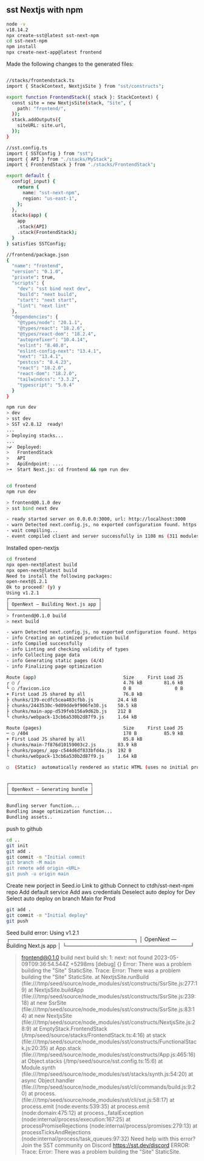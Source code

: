 ## sst Nextjs with npm

```bash
node -v
v18.14.2
npx create-sst@latest sst-next-npm
cd sst-next-npm
npm install
npx create-next-app@latest frontend
```

Made the following changes to the generated files:

```bash

//stacks/frontendstack.ts
import { StackContext, NextjsSite } from "sst/constructs";

export function FrontendStack({ stack }: StackContext) {
  const site = new NextjsSite(stack, "Site", {
    path: "frontend/",
  });
  stack.addOutputs({
    siteURL: site.url,
  });
}

//sst.config.ts
import { SSTConfig } from "sst";
import { API } from "./stacks/MyStack";
import { FrontendStack } from "./stacks/FrontendStack";

export default {
  config(_input) {
    return {
      name: "sst-next-npm",
      region: "us-east-1",
    };
  },
  stacks(app) {
    app
    .stack(API)
    .stack(FrontendStack);
  }
} satisfies SSTConfig;

//frontend/package.json
{
  "name": "frontend",
  "version": "0.1.0",
  "private": true,
  "scripts": {
    "dev": "sst bind next dev",
    "build": "next build",
    "start": "next start",
    "lint": "next lint"
  },
  "dependencies": {
    "@types/node": "20.1.1",
    "@types/react": "18.2.6",
    "@types/react-dom": "18.2.4",
    "autoprefixer": "10.4.14",
    "eslint": "8.40.0",
    "eslint-config-next": "13.4.1",
    "next": "13.4.1",
    "postcss": "8.4.23",
    "react": "18.2.0",
    "react-dom": "18.2.0",
    "tailwindcss": "3.3.2",
    "typescript": "5.0.4"
  }
}

```

```bash
npm run dev
> dev
> sst dev
> SST v2.8.12  ready!
...
> Deploying stacks...
...
>✔  Deployed:
>   FrontendStack
>   API
>   ApiEndpoint: ....
>➜  Start Next.js: cd frontend && npm run dev


cd frontend
npm run dev

> frontend@0.1.0 dev
> sst bind next dev

- ready started server on 0.0.0.0:3000, url: http://localhost:3000
- warn Detected next.config.js, no exported configuration found. https://nextjs.org/docs/messages/empty-configuration
- wait compiling...
- event compiled client and server successfully in 1108 ms (311 modules)

```

Installed open-nextjs
  
  ```bash
  cd frontend 
  npx open-next@latest build
  npx open-next@latest build 
Need to install the following packages:
  open-next@1.2.1
Ok to proceed? (y) y
Using v1.2.1
┌─────────────────────────────────┐
│ OpenNext — Building Next.js app │
└─────────────────────────────────┘
> frontend@0.1.0 build
> next build

- warn Detected next.config.js, no exported configuration found. https://nextjs.org/docs/messages/empty-configuration
- info Creating an optimized production build  
- info Compiled successfully
- info Linting and checking validity of types  
- info Collecting page data
- info Generating static pages (4/4)
- info Finalizing page optimization  

Route (app)                                Size     First Load JS
┌ ○ /                                      4.76 kB        81.6 kB
└ ○ /favicon.ico                           0 B                0 B
+ First Load JS shared by all              76.8 kB
  ├ chunks/139-ecdfc5cea483cfbb.js         24.4 kB
  ├ chunks/2443530c-9d09dde9f906fe30.js    50.5 kB
  ├ chunks/main-app-d539feb156a9d62b.js    212 B
  └ chunks/webpack-13cb6a530b2d87f9.js     1.64 kB

Route (pages)                              Size     First Load JS
─ ○ /404                                   178 B          85.9 kB
+ First Load JS shared by all              85.8 kB
  ├ chunks/main-7f876d10159003c2.js        83.9 kB
  ├ chunks/pages/_app-c544d6df833bfd4a.js  192 B
  └ chunks/webpack-13cb6a530b2d87f9.js     1.64 kB

○  (Static)  automatically rendered as static HTML (uses no initial props)


┌──────────────────────────────┐
│ OpenNext — Generating bundle │
└──────────────────────────────┘

Bundling server function...
Bundling image optimization function...
Bundling assets..
```


push to github

```bash
cd ..
git init
git add .
git commit -m "Initial commit
git branch -M main
git remote add origin <URL>
git push -u origin main
```

Create new porject in Seed.io
Link to github
Connect to ctdh/sst-next-npm repo
Add default service
Add aws credentials
Deselect auto deploy for Dev
Select auto deploy on branch Main for Prod

```bash
git add .
git commit -m "Initial deploy"
git push
```

Seed build error:
Using v1.2.1
┌─────────────────────────────────┐
│ OpenNext — Building Next.js app │
└─────────────────────────────────┘
> frontend@0.1.0 build
> next build
sh: 1: next: not found
2023-05-09T09:36:54.544Z  +5298ms [debug] {}
Error: There was a problem building the "Site" StaticSite.
Trace: Error: There was a problem building the "Site" StaticSite.
    at NextjsSite.runBuild (file:///tmp/seed/source/node_modules/sst/constructs/SsrSite.js:277:19)
    at NextjsSite.buildApp (file:///tmp/seed/source/node_modules/sst/constructs/SsrSite.js:239:18)
    at new SsrSite (file:///tmp/seed/source/node_modules/sst/constructs/SsrSite.js:83:14)
    at new NextjsSite (file:///tmp/seed/source/node_modules/sst/constructs/NextjsSite.js:28:9)
    at EmptyStack.FrontendStack (/tmp/seed/source/stacks/FrontendStack.ts:4:16)
    at stack (file:///tmp/seed/source/node_modules/sst/constructs/FunctionalStack.js:20:35)
    at App.stack (file:///tmp/seed/source/node_modules/sst/constructs/App.js:465:16)
    at Object.stacks (/tmp/seed/source/sst.config.ts:15:6)
    at Module.synth (file:///tmp/seed/source/node_modules/sst/stacks/synth.js:54:20)
    at async Object.handler (file:///tmp/seed/source/node_modules/sst/cli/commands/build.js:9:20)
    at process.<anonymous> (file:///tmp/seed/source/node_modules/sst/cli/sst.js:58:17)
    at process.emit (node:events:539:35)
    at process.emit (node:domain:475:12)
    at process._fatalException (node:internal/process/execution:167:25)
    at processPromiseRejections (node:internal/process/promises:279:13)
    at processTicksAndRejections (node:internal/process/task_queues:97:32)
Need help with this error? Join the SST community on Discord https://sst.dev/discord
ERROR: Trace: Error: There was a problem building the "Site" StaticSite.
